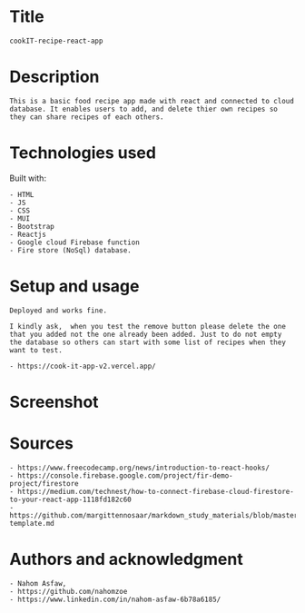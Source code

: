 # Title

    cookIT-recipe-react-app

# Description

    This is a basic food recipe app made with react and connected to cloud database. It enables users to add, and delete thier own recipes so they can share recipes of each others.

# Technologies used

Built with:

    - HTML
    - JS
    - CSS
    - MUI
    - Bootstrap
    - Reactjs
    - Google cloud Firebase function
    - Fire store (NoSql) database.

# Setup and usage

    Deployed and works fine.

    I kindly ask,  when you test the remove button please delete the one that you added not the one already been added. Just to do not empty the database so others can start with some list of recipes when they want to test.

    - https://cook-it-app-v2.vercel.app/

# Screenshot

# Sources

    - https://www.freecodecamp.org/news/introduction-to-react-hooks/
    - https://console.firebase.google.com/project/fir-demo-project/firestore
    - https://medium.com/technest/how-to-connect-firebase-cloud-firestore-to-your-react-app-1118fd182c60
    - https://github.com/margittennosaar/markdown_study_materials/blob/master/README-template.md

# Authors and acknowledgment

    - Nahom Asfaw,
    - https://github.com/nahomzoe
    - https://www.linkedin.com/in/nahom-asfaw-6b78a6185/
